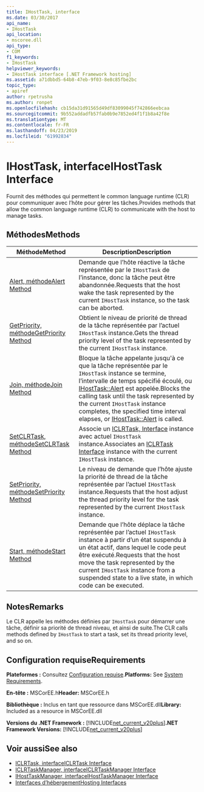 ```yaml
---
title: IHostTask, interface
ms.date: 03/30/2017
api_name:
- IHostTask
api_location:
- mscoree.dll
api_type:
- COM
f1_keywords:
- IHostTask
helpviewer_keywords:
- IHostTask interface [.NET Framework hosting]
ms.assetid: a71dbbd5-64b8-47eb-9f03-8e8c85fbe2bc
topic_type:
- apiref
author: rpetrusha
ms.author: ronpet
ms.openlocfilehash: cb15da31d91565d49df83099045f742866eebcaa
ms.sourcegitcommit: 9b552addadfb57fab0b9e7852ed4f1f1b8a42f8e
ms.translationtype: MT
ms.contentlocale: fr-FR
ms.lasthandoff: 04/23/2019
ms.locfileid: "61992834"
---
```

# <a name="ihosttask-interface"></a><span data-ttu-id="7695e-102">IHostTask, interface</span><span class="sxs-lookup"><span data-stu-id="7695e-102">IHostTask Interface</span></span>
<span data-ttu-id="7695e-103">Fournit des méthodes qui permettent le common language runtime (CLR) pour communiquer avec l’hôte pour gérer les tâches.</span><span class="sxs-lookup"><span data-stu-id="7695e-103">Provides methods that allow the common language runtime (CLR) to communicate with the host to manage tasks.</span></span>  
  
## <a name="methods"></a><span data-ttu-id="7695e-104">Méthodes</span><span class="sxs-lookup"><span data-stu-id="7695e-104">Methods</span></span>  
  
|<span data-ttu-id="7695e-105">Méthode</span><span class="sxs-lookup"><span data-stu-id="7695e-105">Method</span></span>|<span data-ttu-id="7695e-106">Description</span><span class="sxs-lookup"><span data-stu-id="7695e-106">Description</span></span>|  
|------------|-----------------|  
|[<span data-ttu-id="7695e-107">Alert, méthode</span><span class="sxs-lookup"><span data-stu-id="7695e-107">Alert Method</span></span>](../../../../docs/framework/unmanaged-api/hosting/ihosttask-alert-method.md)|<span data-ttu-id="7695e-108">Demande que l’hôte réactive la tâche représentée par le `IHostTask` de l’instance, donc la tâche peut être abandonnée.</span><span class="sxs-lookup"><span data-stu-id="7695e-108">Requests that the host wake the task represented by the current `IHostTask` instance, so the task can be aborted.</span></span>|  
|[<span data-ttu-id="7695e-109">GetPriority, méthode</span><span class="sxs-lookup"><span data-stu-id="7695e-109">GetPriority Method</span></span>](../../../../docs/framework/unmanaged-api/hosting/ihosttask-getpriority-method.md)|<span data-ttu-id="7695e-110">Obtient le niveau de priorité de thread de la tâche représentée par l’actuel `IHostTask` instance.</span><span class="sxs-lookup"><span data-stu-id="7695e-110">Gets the thread priority level of the task represented by the current `IHostTask` instance.</span></span>|  
|[<span data-ttu-id="7695e-111">Join, méthode</span><span class="sxs-lookup"><span data-stu-id="7695e-111">Join Method</span></span>](../../../../docs/framework/unmanaged-api/hosting/ihosttask-join-method.md)|<span data-ttu-id="7695e-112">Bloque la tâche appelante jusqu'à ce que la tâche représentée par le `IHostTask` instance se termine, l’intervalle de temps spécifié écoulé, ou [IHostTask::Alert](../../../../docs/framework/unmanaged-api/hosting/ihosttask-alert-method.md) est appelée.</span><span class="sxs-lookup"><span data-stu-id="7695e-112">Blocks the calling task until the task represented by the current `IHostTask` instance completes, the specified time interval elapses, or [IHostTask::Alert](../../../../docs/framework/unmanaged-api/hosting/ihosttask-alert-method.md) is called.</span></span>|  
|[<span data-ttu-id="7695e-113">SetCLRTask, méthode</span><span class="sxs-lookup"><span data-stu-id="7695e-113">SetCLRTask Method</span></span>](../../../../docs/framework/unmanaged-api/hosting/ihosttask-setclrtask-method.md)|<span data-ttu-id="7695e-114">Associe un [ICLRTask, Interface](../../../../docs/framework/unmanaged-api/hosting/iclrtask-interface.md) instance avec actuel `IHostTask` instance.</span><span class="sxs-lookup"><span data-stu-id="7695e-114">Associates an [ICLRTask Interface](../../../../docs/framework/unmanaged-api/hosting/iclrtask-interface.md) instance with the current `IHostTask` instance.</span></span>|  
|[<span data-ttu-id="7695e-115">SetPriority, méthode</span><span class="sxs-lookup"><span data-stu-id="7695e-115">SetPriority Method</span></span>](../../../../docs/framework/unmanaged-api/hosting/ihosttask-setpriority-method.md)|<span data-ttu-id="7695e-116">Le niveau de demande que l’hôte ajuste la priorité de thread de la tâche représentée par l’actuel `IHostTask` instance.</span><span class="sxs-lookup"><span data-stu-id="7695e-116">Requests that the host adjust the thread priority level for the task represented by the current `IHostTask` instance.</span></span>|  
|[<span data-ttu-id="7695e-117">Start, méthode</span><span class="sxs-lookup"><span data-stu-id="7695e-117">Start Method</span></span>](../../../../docs/framework/unmanaged-api/hosting/ihosttask-start-method.md)|<span data-ttu-id="7695e-118">Demande que l’hôte déplace la tâche représentée par l’actuel `IHostTask` instance à partir d’un état suspendu à un état actif, dans lequel le code peut être exécuté.</span><span class="sxs-lookup"><span data-stu-id="7695e-118">Requests that the host move the task represented by the current `IHostTask` instance from a suspended state to a live state, in which code can be executed.</span></span>|  
  
## <a name="remarks"></a><span data-ttu-id="7695e-119">Notes</span><span class="sxs-lookup"><span data-stu-id="7695e-119">Remarks</span></span>  
 <span data-ttu-id="7695e-120">Le CLR appelle les méthodes définies par `IHostTask` pour démarrer une tâche, définir sa priorité de thread niveau, et ainsi de suite.</span><span class="sxs-lookup"><span data-stu-id="7695e-120">The CLR calls methods defined by `IHostTask` to start a task, set its thread priority level, and so on.</span></span>  
  
## <a name="requirements"></a><span data-ttu-id="7695e-121">Configuration requise</span><span class="sxs-lookup"><span data-stu-id="7695e-121">Requirements</span></span>  
 <span data-ttu-id="7695e-122">**Plateformes :** Consultez [Configuration requise](../../../../docs/framework/get-started/system-requirements.md).</span><span class="sxs-lookup"><span data-stu-id="7695e-122">**Platforms:** See [System Requirements](../../../../docs/framework/get-started/system-requirements.md).</span></span>  
  
 <span data-ttu-id="7695e-123">**En-tête :** MSCorEE.h</span><span class="sxs-lookup"><span data-stu-id="7695e-123">**Header:** MSCorEE.h</span></span>  
  
 <span data-ttu-id="7695e-124">**Bibliothèque :** Inclus en tant que ressource dans MSCorEE.dll</span><span class="sxs-lookup"><span data-stu-id="7695e-124">**Library:** Included as a resource in MSCorEE.dll</span></span>  
  
 <span data-ttu-id="7695e-125">**Versions du .NET Framework :** [!INCLUDE[net_current_v20plus](../../../../includes/net-current-v20plus-md.md)]</span><span class="sxs-lookup"><span data-stu-id="7695e-125">**.NET Framework Versions:** [!INCLUDE[net_current_v20plus](../../../../includes/net-current-v20plus-md.md)]</span></span>  
  
## <a name="see-also"></a><span data-ttu-id="7695e-126">Voir aussi</span><span class="sxs-lookup"><span data-stu-id="7695e-126">See also</span></span>

- [<span data-ttu-id="7695e-127">ICLRTask, interface</span><span class="sxs-lookup"><span data-stu-id="7695e-127">ICLRTask Interface</span></span>](../../../../docs/framework/unmanaged-api/hosting/iclrtask-interface.md)
- [<span data-ttu-id="7695e-128">ICLRTaskManager, interface</span><span class="sxs-lookup"><span data-stu-id="7695e-128">ICLRTaskManager Interface</span></span>](../../../../docs/framework/unmanaged-api/hosting/iclrtaskmanager-interface.md)
- [<span data-ttu-id="7695e-129">IHostTaskManager, interface</span><span class="sxs-lookup"><span data-stu-id="7695e-129">IHostTaskManager Interface</span></span>](../../../../docs/framework/unmanaged-api/hosting/ihosttaskmanager-interface.md)
- [<span data-ttu-id="7695e-130">Interfaces d’hébergement</span><span class="sxs-lookup"><span data-stu-id="7695e-130">Hosting Interfaces</span></span>](../../../../docs/framework/unmanaged-api/hosting/hosting-interfaces.md)
